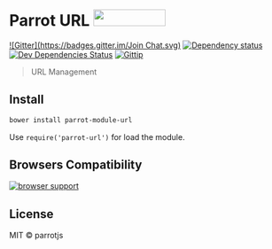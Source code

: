 # Parrot URL <a href="http://bower.io/search/?q=parrot-module-url"><img src="http://benschwarz.github.io/bower-badges/badge@2x.png" width="130" height="30"></a>

[![Gitter](https://badges.gitter.im/Join Chat.svg)](https://gitter.im/parrotjs/Parrotjs?utm_source=badge&utm_medium=badge&utm_campaign=pr-badge&utm_content=badge)
[![Dependency status](http://img.shields.io/david/parrotjs/Parrotjs.svg?style=flat)](https://david-dm.org/parrotjs/Parrotjs)
[![Dev Dependencies Status](http://img.shields.io/david/dev/parrotjs/Parrotjs.svg?style=flat)](https://david-dm.org/parrotjs/Parrotjs#info=devDependencies)
[![Gittip](http://img.shields.io/gittip/Kikobeats.svg?style=flat)](https://www.gittip.com/Kikobeats/)

> URL Management

## Install

```bash
bower install parrot-module-url
```

Use `require('parrot-url')` for load the module.

## Browsers Compatibility

[![browser support](https://ci.testling.com/parrotjs/parrot-module-url.png)
](https://ci.testling.com/parrotjs/parrot-module-url)

## License

MIT © parrotjs
